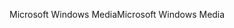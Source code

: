<span data-ttu-id="34f35-101">Microsoft Windows Media</span><span class="sxs-lookup"><span data-stu-id="34f35-101">Microsoft Windows Media</span></span>